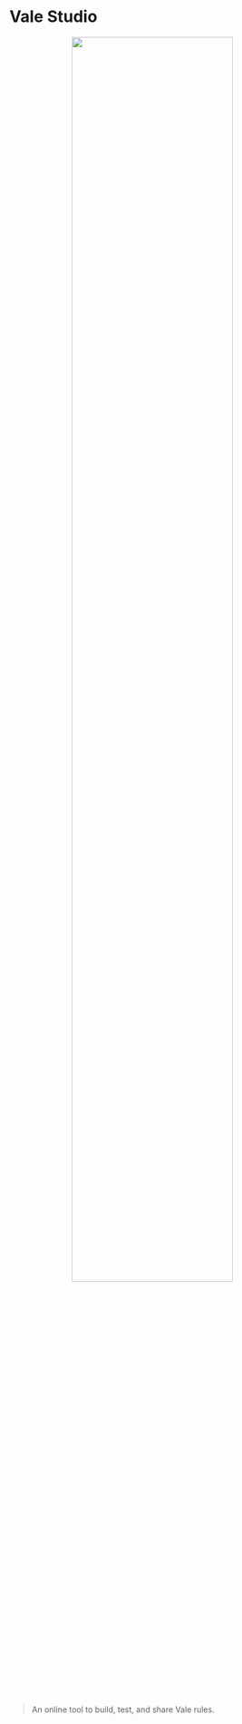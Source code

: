 # Vale Studio

<p align="center">
    <img width="75%" src="https://user-images.githubusercontent.com/8785025/98046053-5622d280-1dde-11eb-848c-4a56b492180a.png">
</p>


> An online tool to build, test, and share Vale rules.
